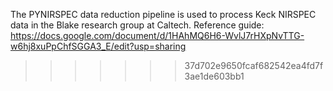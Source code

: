 The PYNIRSPEC data reduction pipeline is used to process Keck NIRSPEC data in the Blake research group at Caltech.
Reference guide: https://docs.google.com/document/d/1HAhMQ6H6-WvlJ7rHXpNvTTG-w6hj8xuPpChfSGGA3_E/edit?usp=sharing 
>>>>>>> 37d702e9650fcaf682542ea4fd7f3ae1de603bb1
